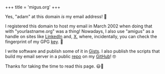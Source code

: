 +++
title = 'migus.org'
+++

Yes, "adam" at this domain _is_ my email address! :email:

I registered this domain to host my email in March 2002 when doing that with "yourlastname.org" was a thing!
Nowadays, I also use "amigus" as a handle on sites like
[LinkedIn](https://www.linkedin.com/in/amigus/) and,
[X](https://x.com/amigus/),
where, incidentally, you can check the fingerprint of my GPG
[key](public.asc). :lock_with_ink_pen:

I write software and publish some of it in [Gists](https://gist.github.com/amigus).
I also publish the scripts that build my email server in a public
[repo](https://github.com/amigus/cyrus-imap-server) on my
[GitHub](https://github.com/amigus)! :nerd_face:

Thanks for taking the time to read this page. :smiley::wave:
